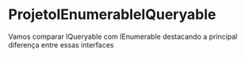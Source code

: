 # ProjetoIEnumerableIQueryable
Vamos comparar IQueryable com IEnumerable destacando a principal diferença entre essas interfaces
